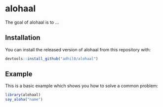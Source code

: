 
# alohaal

<!-- badges: start -->
<!-- badges: end -->

The goal of alohaal is to ...

## Installation

You can install the released version of alohaal from this repository with:

``` r
devtools::install_github("adhil0/alohaal")
```

## Example

This is a basic example which shows you how to solve a common problem:

``` r
library(alohaal)
say_aloha("name")
```

